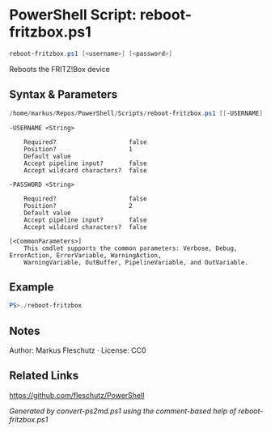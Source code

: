 # PowerShell Script: reboot-fritzbox.ps1
```powershell
reboot-fritzbox.ps1 [<username>] [<password>]
```

Reboots the FRITZ!Box device

## Syntax & Parameters
```powershell
/home/markus/Repos/PowerShell/Scripts/reboot-fritzbox.ps1 [[-USERNAME] <String>] [[-PASSWORD] <String>] [<CommonParameters>]
```

```
-USERNAME <String>
    
    Required?                    false
    Position?                    1
    Default value                
    Accept pipeline input?       false
    Accept wildcard characters?  false
```

```
-PASSWORD <String>
    
    Required?                    false
    Position?                    2
    Default value                
    Accept pipeline input?       false
    Accept wildcard characters?  false
```

```
[<CommonParameters>]
    This cmdlet supports the common parameters: Verbose, Debug, ErrorAction, ErrorVariable, WarningAction, 
    WarningVariable, OutBuffer, PipelineVariable, and OutVariable.
```

## Example
```powershell
PS>./reboot-fritzbox
```


## Notes
Author: Markus Fleschutz · License: CC0

## Related Links
https://github.com/fleschutz/PowerShell

*Generated by convert-ps2md.ps1 using the comment-based help of reboot-fritzbox.ps1*
